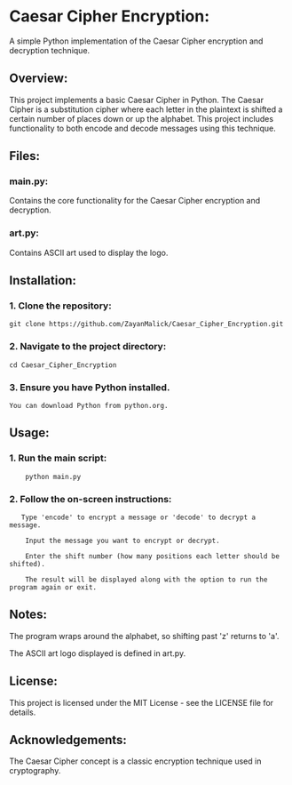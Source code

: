 # Caesar Cipher Encryption:

A simple Python implementation of the Caesar Cipher encryption and decryption technique.

## Overview:

This project implements a basic Caesar Cipher in Python. The Caesar Cipher is a substitution cipher where each letter in the plaintext is shifted a certain number of places down or up the alphabet. This project includes functionality to both encode and decode messages using this technique.

## Files:

### main.py: 
Contains the core functionality for the Caesar Cipher encryption and decryption.

### art.py:
Contains ASCII art used to display the logo.

## Installation:

### 1. Clone the repository:
    git clone https://github.com/ZayanMalick/Caesar_Cipher_Encryption.git

### 2. Navigate to the project directory:
    cd Caesar_Cipher_Encryption

### 3. Ensure you have Python installed. 
    You can download Python from python.org.

## Usage:

### 1. Run the main script:
        python main.py

### 2. Follow the on-screen instructions:

       Type 'encode' to encrypt a message or 'decode' to decrypt a message.

        Input the message you want to encrypt or decrypt.

        Enter the shift number (how many positions each letter should be shifted).

        The result will be displayed along with the option to run the program again or exit.

## Notes:

The program wraps around the alphabet, so shifting past 'z' returns to 'a'.

The ASCII art logo displayed is defined in art.py.

## License:

This project is licensed under the MIT License - see the LICENSE file for details.

## Acknowledgements:

The Caesar Cipher concept is a classic encryption technique used in cryptography.

